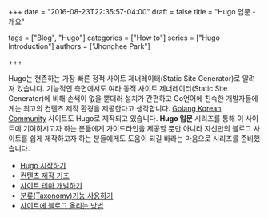+++
date = "2016-08-23T22:35:57-04:00"
draft = false
title = "Hugo 입문 - 개요"

tags = ["Blog", "Hugo"]
categories = ["How to"]
series = ["Hugo Introduction"]
authors = ["Jhonghee Park"]

+++

Hugo는 현존하는 가장 빠른 정적 사이트 제너레이터(Static Site Generator)로 알려져 있습니다. 기능적인 측면에서도 여타 동적 사이트 제너레이터(Static Site Generator)에 비해 손색이 없을 뿐더러 설치가 간편하고 Go언어에 친숙한 개발자들에게는 최고의 컨텐츠 제작 환경을 제공한다고 생각합니다. [Golang Korean Community](https://golangkorea.github.io) 사이트도 Hugo로 제작되고 있습니다. **Hugo 입문** 시리즈를 통해 이 사이트에 기여하시고자 하는 분들에게 가이드라인을 제공할 뿐만 아니라 자신만의 블로그 사이트를 쉽게 제작하고자 하는 분들에게도 도움이 되길 바라는 마음으로 시리즈를 준비했습니다.

* [Hugo 시작하기](/post/hugo-intro/getting-started/)
* [컨텐츠 제작 기초](/post/hugo-intro/content-basic/)
* [사이트 테마 개발하기](/post/hugo-intro/theme-customizing/)
* [분류(Taxonomy)기능 사용하기](/post/hugo-intro/taxonomy-basic/)
* [사이트에 블로그 올리는 방법](/post/hugo-intro/how-to-contribute-content/)
